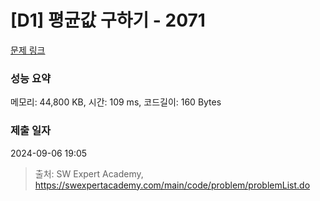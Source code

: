 # [D1] 평균값 구하기 - 2071 

[문제 링크](https://swexpertacademy.com/main/code/problem/problemDetail.do?contestProbId=AV5QRnJqA5cDFAUq) 

### 성능 요약

메모리: 44,800 KB, 시간: 109 ms, 코드길이: 160 Bytes

### 제출 일자

2024-09-06 19:05



> 출처: SW Expert Academy, https://swexpertacademy.com/main/code/problem/problemList.do